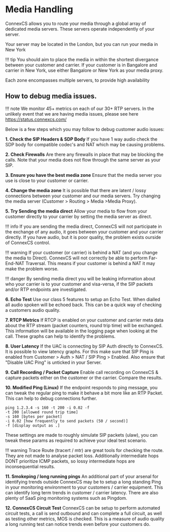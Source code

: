 # Media Handling

ConnexCS allows you to route your media through a global array of dedicated media servers. These servers operate independently of your server.

Your server may be located in the London, but you can run your media in New York

!!! tip
    You should aim to place the media in within the shortest divergance between your customer and carrier.
	If your customer is in Bangalore and carrier in New York, use either Bangalore or New York as your media proxy.

Each zone encompasses multiple servers, to provide high availability

## How to debug media issues.

!!! note
    We monitor 45+ metrics on each of our 30+ RTP servers. In the unlikely event that we are having media issues, please see here https://status.connexcs.com/
	
Below is a few steps which you may follow to debug customer audio issues:

**1. Check the SIP Headers & SDP Body**
	If you have 1 way audio check the SDP body for compatible codec's and NAT which may be causing problems.
	
**2. Check Firewalls**
	Are there any firewalls in place that may be blocking the calls. Note that your media does not flow through the same server as your SIP.
	
**3. Ensure you have the best media zone**
	Ensure that the media server you use is close to your customer or carrier.

**4. Change the media zone**
	It is possible that there are latent / lossy connections between your customer and our media servers. Try changing the media server (Customer > Routing > Media >Media Proxy).

**5. Try Sending the media direct**
	Allow your media to flow from your customer directly to your carrier by setting the media server as direct.

!!! info
	If you are sending the media direct, ConnexCS will not participate in the exchange of any audio, it goes between your customer and your carrier directly. If you have audio, but it is poor quality, the problem exists ourside of ConnexCS control.

!!! warning
    If your customer (or carrier) is behind a NAT (and you change the media to Direct). ConnexCS will not correctly be able to perform Far-End-NAT Traversal. This means if your customer is behind a NAT it may make the problem worse.

!!! danger
	By sending media direct you will be leaking information about who your carrier is to your customer and visa-versa, if the SIP packets and/or RTP endpoints are investigated.

**6. Echo Test**
	Use our class 5 features to setup an Echo Test. When dialled all audio spoken will be echoed back. This can be a quick way of checking a customers audio quality.

**7. RTCP Metrics**
	If RTCP is enabled on your customer and carrier meta data about the RTP stream (packet counters, round trip time) will be exchanged. This information will be available in the logging page when looking at the call. These graphs can help to identify the problems.

**8. User Latency**
	If the UAC is connecting by SIP Auth directly to ConnexCS. It is possible to view latency graphs. For this make sure that SIP Ping is enabled from Customer > Auth > NAT / SIP Ping > Enabled. Also ensure that "Disable UAC Ping" is unticked in your Server.

**9. Call Recording / Packet Capture**
	Enable call recording on ConnexCS & capture packets either on the customer or the carrier. Compare the results.

**10. Modified Ping (Linux)**
	If the endpoint responds to ping message, you can tweak the regular ping to make it behave a bit more like an RTP Packet. This can help to debug connections further.

```
ping 1.2.3.4 -s 160 -t 200 -i 0.02 -f
-t 200 [allowed round trip time]
-s 160 [bytes per packet]
-i 0.02 [how frequently to send packets (50 / second)]
-f [display output as .]
```
These settings are made to roughly simulate SIP packets (ulaw), you can tweak these params as required to achieve your ideal test scenario.

!!! warning
    Trace Route (tracert / mtr) are great tools for checking the route. They are not made to analyse packet loss. Additionally intermediate hops DONT prioritize ICMP packets, so lossy intermediate hops are inconsequential results.

**11. Smokeping / long running pings**
An additional part of your arsenal for identifying trends outside ConnexCS may be to setup a long standing Ping in your monitoring environment to your customers / carrier equipment. This can identify long term trends in customer / carrier latency. There are also plenty of SaaS ping monitoring systems such as Pingdom.

**12. ConnexCS Circuit Test**
	ConnexCS can be setup to perform automated circuit tests, a call is send outbound and can complete a full circuit, as well as testing other metrics, MOS is checked. This is a measure of audio quality a long running test can notice trends even before your customers do.